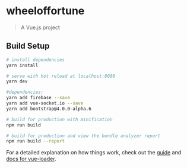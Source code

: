# wheeloffortune

> A Vue.js project

## Build Setup

``` bash
# install dependencies
yarn install

# serve with hot reload at localhost:8080
yarn dev

#dependencies:
yarn add firebase --save
yarn add vue-socket.io --save
yarn add bootstrap@4.0.0-alpha.6

# build for production with minification
npm run build

# build for production and view the bundle analyzer report
npm run build --report
```

For a detailed explanation on how things work, check out the [guide](http://vuejs-templates.github.io/webpack/) and [docs for vue-loader](http://vuejs.github.io/vue-loader).
